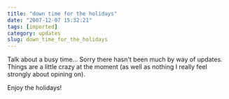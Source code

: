 ```yaml
---
title: "down time for the holidays"
date: "2007-12-07 15:32:21"
tags: [imported]
category: updates
slug: down_time_for_the_holidays
---
```


Talk about a busy time... Sorry there hasn't been much by way of updates. Things are a little crazy at the moment (as well as nothing I really feel strongly about opining on).

Enjoy the holidays!
